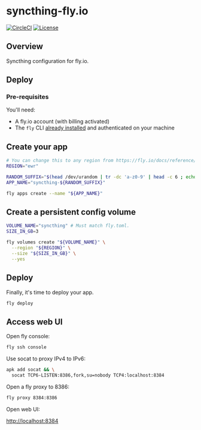 # syncthing-fly.io

[![CircleCI](https://circleci.com/gh/mtlynch/syncthing-fly.io.svg?style=svg)](https://circleci.com/gh/mtlynch/syncthing-fly.io)
[![License](http://img.shields.io/:license-mit-blue.svg?style=flat-square)](LICENSE)

## Overview

Syncthing configuration for fly.io.

## Deploy

### Pre-requisites

You'll need:

- A fly.io account (with billing activated)
- The `fly` CLI [already installed](https://fly.io/docs/getting-started/installing-flyctl/) and authenticated on your machine

## Create your app

```bash
# You can change this to any region from https://fly.io/docs/reference/regions/
REGION="ewr"

RANDOM_SUFFIX="$(head /dev/urandom | tr -dc 'a-z0-9' | head -c 6 ; echo '')"
APP_NAME="syncthing-${RANDOM_SUFFIX}"

fly apps create --name "${APP_NAME}"
```

## Create a persistent config volume

```bash
VOLUME_NAME="syncthing" # Must match fly.toml.
SIZE_IN_GB=3

fly volumes create "${VOLUME_NAME}" \
  --region "${REGION}" \
  --size "${SIZE_IN_GB}" \
  --yes
```

## Deploy

Finally, it's time to deploy your app.

```bash
fly deploy
```

## Access web UI

Open fly console:

```bash
fly ssh console
```

Use socat to proxy IPv4 to IPv6:

```bash
apk add socat && \
  socat TCP6-LISTEN:8386,fork,su=nobody TCP4:localhost:8384
```

Open a fly proxy to 8386:

```bash
fly proxy 8384:8386
```

Open web UI:

<http://localhost:8384>
